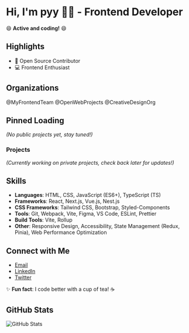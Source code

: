 # Hi, I'm pyy 👨‍💻 - Frontend Developer

😄 **Active and coding!** 😄

## Highlights
* 🌟 Open Source Contributor
* 💻 Frontend Enthusiast

## Organizations
@MyFrontendTeam @OpenWebProjects @CreativeDesignOrg

## Pinned Loading
*(No public projects yet, stay tuned!)*

### Projects
*(Currently working on private projects, check back later for updates!)*

## Skills
- **Languages**: HTML, CSS, JavaScript (ES6+), TypeScript (TS)
- **Frameworks**: React, Next.js, Vue.js, Nest.js
- **CSS Frameworks**: Tailwind CSS, Bootstrap, Styled-Components
- **Tools**: Git, Webpack, Vite, Figma, VS Code, ESLint, Prettier
- **Build Tools**: Vite, Rollup
- **Other**: Responsive Design, Accessibility, State Management (Redux, Pinia), Web Performance Optimization

## Connect with Me
- [Email](yingmukoulan@gmail.com)
- [LinkedIn](https://linkedin.com/in/pyy)
- [Twitter](https://x.com/pyyalt)

✨ **Fun fact**: I code better with a cup of tea! ☕

## GitHub Stats
![GitHub Stats](https://github-readme-stats.vercel.app/api?username=pyy&show_icons=true)
